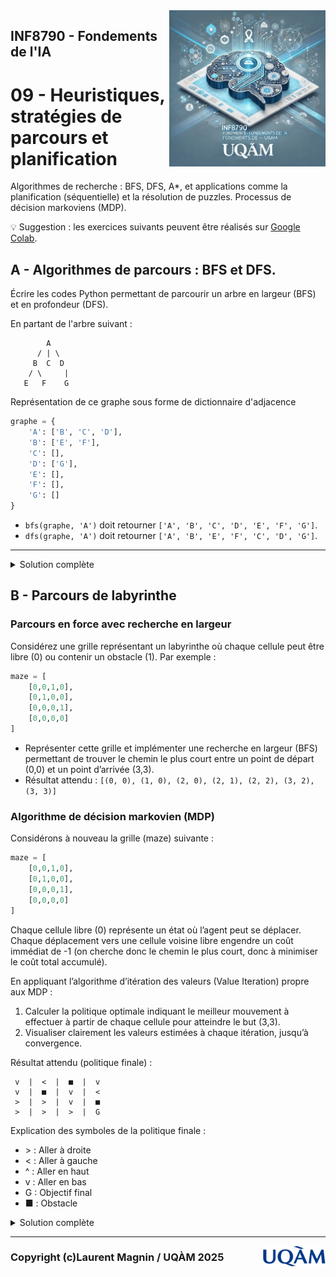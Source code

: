 <script type="text/javascript" async
  src="https://polyfill.io/v3/polyfill.min.js?features=es6">
</script>
<script type="text/javascript" async>
  window.MathJax = {
    tex: {
      inlineMath: [['$', '$'], ['\\(', '\\)']],  // Enables single $ for inline math
      displayMath: [['$$', '$$'], ['\\[', '\\]']]
    },
    svg: {
      fontCache: 'global'
    }
  };
</script>
<script type="text/javascript" async
  src="https://cdnjs.cloudflare.com/ajax/libs/mathjax/3.2.2/es5/tex-mml-chtml.js">
</script>

<img style="float: right;" src="../../images/image_inf8790.png" alt="image_inf8790" width="250"/>

## INF8790 - Fondements de l'IA
# 09 - Heuristiques, stratégies de parcours et planification

Algorithmes de recherche : BFS, DFS, A*, et applications comme la planification (séquentielle) et la résolution de puzzles. Processus de décision markoviens (MDP).

:bulb: Suggestion : les exercices suivants peuvent être réalisés sur [Google Colab](https://colab.google).

## A - Algorithmes de parcours : BFS et DFS.

Écrire les codes Python permettant de parcourir un arbre en largeur (BFS) et en profondeur (DFS).

En partant de l'arbre suivant :

```
        A
      / | \
     B  C  D
    / \     |
   E   F    G
```

Représentation de ce graphe sous forme de dictionnaire d'adjacence
```Python
graphe = {
    'A': ['B', 'C', 'D'],
    'B': ['E', 'F'],
    'C': [],
    'D': ['G'],
    'E': [],
    'F': [],
    'G': []
}
```

- `bfs(graphe, 'A')` doit retourner `['A', 'B', 'C', 'D', 'E', 'F', 'G']`.
- `dfs(graphe, 'A')` doit retourner `['A', 'B', 'E', 'F', 'C', 'D', 'G']`.


---
<details>
  <summary>Solution complète</summary>
  <a href="https://colab.research.google.com/drive/1Vag8CpZVeZaI_N324OmH9Jynz1-4NETy?usp=sharing">inf8790_bfs_dfs.ipynb</a>
</details>

## B - Parcours de labyrinthe

### Parcours en force avec recherche en largeur

Considérez une grille représentant un labyrinthe où chaque cellule peut être libre (0) ou contenir un obstacle (1). Par exemple :

```Python
maze = [
    [0,0,1,0],
    [0,1,0,0],
    [0,0,0,1],
    [0,0,0,0]
]
```

- Représenter cette grille et implémenter une recherche en largeur (BFS) permettant de trouver le chemin le plus court entre un point de départ (0,0) et un point d’arrivée (3,3).
- Résultat attendu : `[(0, 0), (1, 0), (2, 0), (2, 1), (2, 2), (3, 2), (3, 3)]`

### Algorithme de décision markovien (MDP)

Considérons à nouveau la grille (maze) suivante :
```Python
maze = [
    [0,0,1,0],
    [0,1,0,0],
    [0,0,0,1],
    [0,0,0,0]
]
```
Chaque cellule libre (0) représente un état où l’agent peut se déplacer. Chaque déplacement vers une cellule voisine libre engendre un coût immédiat de -1 (on cherche donc le chemin le plus court, donc à minimiser le coût total accumulé).

En appliquant l’algorithme d’itération des valeurs (Value Iteration) propre aux MDP :
1.	Calculer la politique optimale indiquant le meilleur mouvement à effectuer à partir de chaque cellule pour atteindre le but (3,3).
2.	Visualiser clairement les valeurs estimées à chaque itération, jusqu’à convergence.

Résultat attendu (politique finale) :
```
 v  |  <  |  ■  |  v 
 v  |  ■  |  v  |  < 
 >  |  >  |  v  |  ■ 
 >  |  >  |  >  |  G 
```
Explication des symboles de la politique finale :
-	\> : Aller à droite
-	< : Aller à gauche
-	^ : Aller en haut
-	v : Aller en bas
-	G : Objectif final
-	■ : Obstacle

<details>
  <summary>Solution complète</summary>
  <a href="https://colab.research.google.com/drive/1vinu7VcqrKGSLUusIUMcL6eLyIh8Odds?usp=sharing">inf8790_labyrinthe.ipynb</a>
</details>

--------------- 

<img style="float: right;" align="right" src="../../images/uqam.png" alt="uqàm" width="100"/>

### Copyright (c)Laurent Magnin / UQÀM 2025